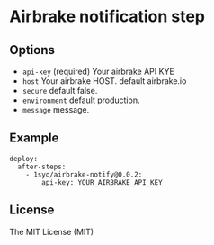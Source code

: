# Airbrake notification step

## Options

* ``api-key``  (required) Your airbrake API KYE
* ``host``  Your airbrake HOST. default airbrake.io
* ``secure``  default false.
* ``environment`` default production.
* ``message`` message.

## Example

```
deploy:
  after-steps:
    - 1syo/airbrake-notify@0.0.2:
        api-key: YOUR_AIRBRAKE_API_KEY
```

## License

The MIT License (MIT)
